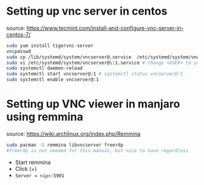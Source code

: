 

# Setting up vnc server in centos
source: https://www.tecmint.com/install-and-configure-vnc-server-in-centos-7/
```bash
sudo yum install tigervnc-server
vncpasswd
sudo cp /lib/systemd/system/vncserver@.service  /etc/systemd/system/vncserver@:1.service
sudo vi /etc/systemd/system/vncserver@\:1.service # change <USER> to your username
sudo systemctl daemon-reload
sudo systemctl start vncserver@:1 # systemctl status vncserver@:1
sudo systemctl enable vncserver@:1
```
# Setting up VNC viewer in manjaro using remmina
source: https://wiki.archlinux.org/index.php/Remmina
```bash
sudo pacman -S remmina libvncserver freerdp 
#freerdp is not needed for this manual, but nice to have regardless
```
- Start remmina
- Click (+)
- `Server = <ip>:5901`


